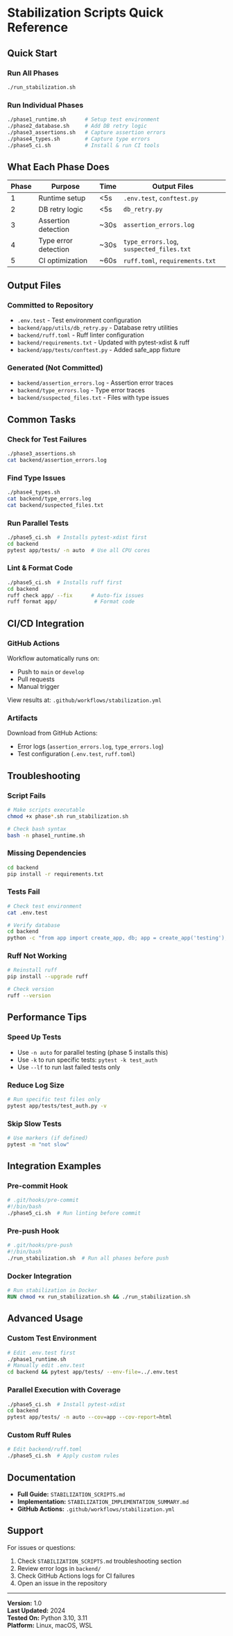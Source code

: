 # Stabilization Scripts Quick Reference

## Quick Start

### Run All Phases
```bash
./run_stabilization.sh
```

### Run Individual Phases
```bash
./phase1_runtime.sh      # Setup test environment
./phase2_database.sh     # Add DB retry logic
./phase3_assertions.sh   # Capture assertion errors
./phase4_types.sh        # Capture type errors
./phase5_ci.sh           # Install & run CI tools
```

## What Each Phase Does

| Phase | Purpose | Time | Output Files |
|-------|---------|------|--------------|
| 1 | Runtime setup | <5s | `.env.test`, `conftest.py` |
| 2 | DB retry logic | <5s | `db_retry.py` |
| 3 | Assertion detection | ~30s | `assertion_errors.log` |
| 4 | Type error detection | ~30s | `type_errors.log`, `suspected_files.txt` |
| 5 | CI optimization | ~60s | `ruff.toml`, `requirements.txt` |

## Output Files

### Committed to Repository
- `.env.test` - Test environment configuration
- `backend/app/utils/db_retry.py` - Database retry utilities
- `backend/ruff.toml` - Ruff linter configuration
- `backend/requirements.txt` - Updated with pytest-xdist & ruff
- `backend/app/tests/conftest.py` - Added safe_app fixture

### Generated (Not Committed)
- `backend/assertion_errors.log` - Assertion error traces
- `backend/type_errors.log` - Type error traces
- `backend/suspected_files.txt` - Files with type issues

## Common Tasks

### Check for Test Failures
```bash
./phase3_assertions.sh
cat backend/assertion_errors.log
```

### Find Type Issues
```bash
./phase4_types.sh
cat backend/type_errors.log
cat backend/suspected_files.txt
```

### Run Parallel Tests
```bash
./phase5_ci.sh  # Installs pytest-xdist first
cd backend
pytest app/tests/ -n auto  # Use all CPU cores
```

### Lint & Format Code
```bash
./phase5_ci.sh  # Installs ruff first
cd backend
ruff check app/ --fix      # Auto-fix issues
ruff format app/            # Format code
```

## CI/CD Integration

### GitHub Actions
Workflow automatically runs on:
- Push to `main` or `develop`
- Pull requests
- Manual trigger

View results at: `.github/workflows/stabilization.yml`

### Artifacts
Download from GitHub Actions:
- Error logs (`assertion_errors.log`, `type_errors.log`)
- Test configuration (`.env.test`, `ruff.toml`)

## Troubleshooting

### Script Fails
```bash
# Make scripts executable
chmod +x phase*.sh run_stabilization.sh

# Check bash syntax
bash -n phase1_runtime.sh
```

### Missing Dependencies
```bash
cd backend
pip install -r requirements.txt
```

### Tests Fail
```bash
# Check test environment
cat .env.test

# Verify database
cd backend
python -c "from app import create_app, db; app = create_app('testing'); print('OK')"
```

### Ruff Not Working
```bash
# Reinstall ruff
pip install --upgrade ruff

# Check version
ruff --version
```

## Performance Tips

### Speed Up Tests
- Use `-n auto` for parallel testing (phase 5 installs this)
- Use `-k` to run specific tests: `pytest -k test_auth`
- Use `--lf` to run last failed tests only

### Reduce Log Size
```bash
# Run specific test files only
pytest app/tests/test_auth.py -v
```

### Skip Slow Tests
```bash
# Use markers (if defined)
pytest -m "not slow"
```

## Integration Examples

### Pre-commit Hook
```bash
# .git/hooks/pre-commit
#!/bin/bash
./phase5_ci.sh  # Run linting before commit
```

### Pre-push Hook
```bash
# .git/hooks/pre-push
#!/bin/bash
./run_stabilization.sh  # Run all phases before push
```

### Docker Integration
```dockerfile
# Run stabilization in Docker
RUN chmod +x run_stabilization.sh && ./run_stabilization.sh
```

## Advanced Usage

### Custom Test Environment
```bash
# Edit .env.test first
./phase1_runtime.sh
# Manually edit .env.test
cd backend && pytest app/tests/ --env-file=../.env.test
```

### Parallel Execution with Coverage
```bash
./phase5_ci.sh  # Install pytest-xdist
cd backend
pytest app/tests/ -n auto --cov=app --cov-report=html
```

### Custom Ruff Rules
```bash
# Edit backend/ruff.toml
./phase5_ci.sh  # Apply custom rules
```

## Documentation

- **Full Guide:** `STABILIZATION_SCRIPTS.md`
- **Implementation:** `STABILIZATION_IMPLEMENTATION_SUMMARY.md`
- **GitHub Actions:** `.github/workflows/stabilization.yml`

## Support

For issues or questions:
1. Check `STABILIZATION_SCRIPTS.md` troubleshooting section
2. Review error logs in `backend/`
3. Check GitHub Actions logs for CI failures
4. Open an issue in the repository

---

**Version:** 1.0  
**Last Updated:** 2024  
**Tested On:** Python 3.10, 3.11  
**Platform:** Linux, macOS, WSL
